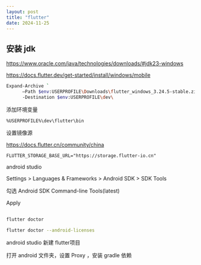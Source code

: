 ```yaml
---
layout: post
title: "flutter"
date: 2024-11-25
---
```


## 安装 jdk

https://www.oracle.com/java/technologies/downloads/#jdk23-windows

https://docs.flutter.dev/get-started/install/windows/mobile

```bash
Expand-Archive `
      –Path $env:USERPROFILE\Downloads\flutter_windows_3.24.5-stable.zip `
      -Destination $env:USERPROFILE\dev\
```

添加环境变量

```text
%USERPROFILE%\dev\flutter\bin
```

设置镜像源

https://docs.flutter.cn/community/china

```text
FLUTTER_STORAGE_BASE_URL="https://storage.flutter-io.cn"
```


android studio

Settings > Languages & Frameworks > Android SDK > SDK Tools

勾选 Android SDK Command-line Tools(latest)

Apply

##

```bash
flutter doctor

flutter doctor --android-licenses
```

android studio 新建 flutter项目


打开 android 文件夹，设置 Proxy ，安装 gradle 依赖